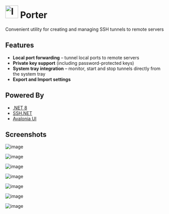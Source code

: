 

# <img width="40" height="40" alt="logo-main" src="https://github.com/user-attachments/assets/28174d89-f4db-4c2c-b3e3-3d8dbc5cd2ca" /> Porter

Convenient utility for creating and managing SSH tunnels to remote servers

## Features

- **Local port forwarding** – tunnel local ports to remote servers
- **Private key support** (including password-protected keys)
- **System tray integration** – monitor, start and stop tunnels directly from the system tray
- **Export and Import settings**

## Powered By
- [.NET 8](https://dotnet.microsoft.com/)
- [SSH.NET](https://github.com/sshnet/SSH.NET)
- [Avalonia UI](https://avaloniaui.net/)

## Screenshots

![image](https://github.com/user-attachments/assets/d6c74e2b-97c7-4675-8045-78c6dcfa90eb)

![image](https://github.com/user-attachments/assets/16d4d6fc-a256-46d0-ba51-7aa0de337248)

![image](https://github.com/user-attachments/assets/6a09816f-b32c-4d0f-a8d6-7f3b3e72f91c)

![image](https://github.com/user-attachments/assets/54f6187b-b7d5-4d79-ac2e-8ab5b47eed91)

![image](https://github.com/user-attachments/assets/ba9f700a-32c2-46ed-a416-6ce5c0701c5e)

![image](https://github.com/user-attachments/assets/9a619aa6-885f-47ce-b2c1-c00a59187042)

![image](https://github.com/user-attachments/assets/c289558e-e908-47d1-9cb6-18c6ed11678e)
